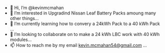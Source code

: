 - 👋 Hi, I’m @kevinmcmahan
- 👀 I’m interested in Upgradind Nissan Leaf Battery Packs amoung many other things...
- 🌱 I’m currently learning how to convery a 24kWh Pack to a 40 kWh Pack  ...
- 💞️ I’m looking to collaborate on to make a 24 kWh LBC work with 40 kWh modules...
- 📫 How to reach me by my email   kevin.mcmahan54@gmail.com  ...

<!---
kevinmcmahan/kevinmcmahan is a ✨ special ✨ repository because its `README.md` (this file) appears on your GitHub profile.
You can click the Preview link to take a look at your changes.
--->

